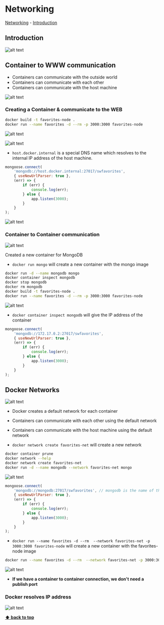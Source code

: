 # Networking

[Networking](#networking)
    - [Introduction](#introduction)

## Introduction

![alt text](./Img/Section_4_Networking/image.png)

## Container to WWW communication

- Containers can communicate with the outside world
- Containers can communicate with each other
- Containers can communicate with the host machine

![alt text](./Img/Section_4_Networking/image-2.png)

### Creating a Container & communicate to the WEB

```bash
docker build -t favorites-node .
docker run --name favorites -d --rm -p 3000:3000 favorites-node
```

![alt text](./Img/Section_4_Networking/image-1.png)

![alt text](./Img/Section_4_Networking/image-3.png)

- `host.docker.internal` is a special DNS name which resolves to the internal IP address of the host machine.

```javascript
mongoose.connect(
    'mongodb://host.docker.internal:27017/swfavorites',
    { useNewUrlParser: true },
    (err) => {
        if (err) {
            console.log(err);
        } else {
            app.listen(3000);
        }
    }
);
```

![alt text](./Img/Section_4_Networking/image-4.png)

### Container to Container communication

![alt text](./Img/Section_4_Networking/image-5.png)

Created a new container for MongoDB

- `docker run mongo` will create a new container with the mongo image

```bash
docker run -d --name mongodb mongo
docker container inspect mongodb
docker stop mongodb
docker rm mongodb
docker build -t favorites-node .
docker run --name favorites -d --rm -p 3000:3000 favorites-node
```

![alt text](./Img/Section_4_Networking/image-6.png)

- `docker container inspect mongodb` will give the IP address of the container

```javascript
mongoose.connect(
    'mongodb://172.17.0.2:27017/swfavorites',
    { useNewUrlParser: true },
    (err) => {
        if (err) {
            console.log(err);
        } else {
            app.listen(3000);
        }
    }
);
```

## Docker Networks

![alt text](./Img/Section_4_Networking/image-7.png)

- Docker creates a default network for each container
- Containers can communicate with each other using the default network
- Containers can communicate with the host machine using the default network

- `docker network create favorites-net` will create a new network

```bash
docker container prune
docker network --help
docker network create favorites-net
docker run -d --name mongodb --network favorites-net mongo
```

![alt text](./Img/Section_4_Networking/image-8.png)

```javascript
mongoose.connect(
    'mongodb://mongodb:27017/swfavorites', // mongodb is the name of the container
    { useNewUrlParser: true },
    (err) => {
        if (err) {
            console.log(err);
        } else {
            app.listen(3000);
        }
    }
);
```

- `docker run --name favorites -d --rm  --network favorites-net -p 3000:3000 favorites-node` will create a new container with the favorites-node image

```bash
docker run --name favorites -d --rm  --network favorites-net -p 3000:3000 favorites-node
```

![alt text](./Img/Section_4_Networking/image-9.png)

- **If we have a container to container connection, we don't need a publish port**

### Docker resolves IP address

![alt text](./Img/Section_4_Networking/image-10.png)

**[⬆ back to top](#networking)**
